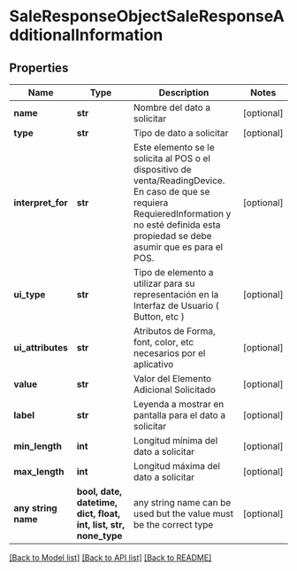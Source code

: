 # SaleResponseObjectSaleResponseAdditionalInformation


## Properties
Name | Type | Description | Notes
------------ | ------------- | ------------- | -------------
**name** | **str** | Nombre del dato a solicitar | [optional] 
**type** | **str** | Tipo de dato a solicitar | [optional] 
**interpret_for** | **str** | Este elemento se le solicita al POS o el dispositivo de venta/ReadingDevice.  En caso de que se requiera RequieredInformation y no esté definida esta propiedad  se debe asumir que es para el POS. | [optional] 
**ui_type** | **str** | Tipo de elemento a utilizar para su representación en la Interfaz de Usuario ( Button, etc ) | [optional] 
**ui_attributes** | **str** | Atributos de Forma, font, color, etc necesarios por el aplicativo | [optional] 
**value** | **str** | Valor del Elemento Adicional Solicitado | [optional] 
**label** | **str** | Leyenda a mostrar en pantalla para el dato a solicitar | [optional] 
**min_length** | **int** | Longitud mínima del dato a solicitar | [optional] 
**max_length** | **int** | Longitud máxima del dato a solicitar | [optional] 
**any string name** | **bool, date, datetime, dict, float, int, list, str, none_type** | any string name can be used but the value must be the correct type | [optional]

[[Back to Model list]](../README.md#documentation-for-models) [[Back to API list]](../README.md#documentation-for-api-endpoints) [[Back to README]](../README.md)


